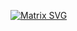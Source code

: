 


 [![Matrix SVG](https://raw.githubusercontent.com/rodrigograca31/rodrigograca31/master/matrix.svg)]() 

